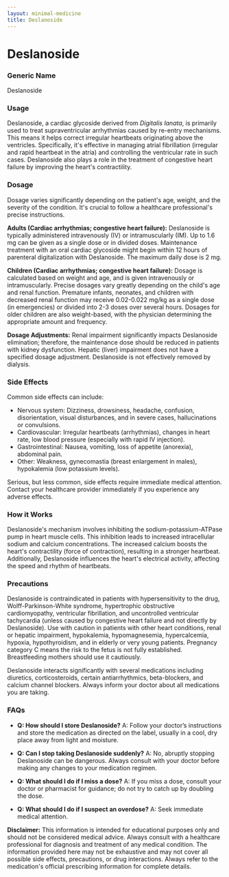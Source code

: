 ```yaml
---
layout: minimal-medicine
title: Deslanoside
---
```


# Deslanoside
### Generic Name
Deslanoside

### Usage
Deslanoside, a cardiac glycoside derived from *Digitalis lanata*, is primarily used to treat supraventricular arrhythmias caused by re-entry mechanisms.  This means it helps correct irregular heartbeats originating above the ventricles.  Specifically, it's effective in managing atrial fibrillation (irregular and rapid heartbeat in the atria) and controlling the ventricular rate in such cases.  Deslanoside also plays a role in the treatment of congestive heart failure by improving the heart's contractility.

### Dosage
Dosage varies significantly depending on the patient's age, weight, and the severity of the condition.  It's crucial to follow a healthcare professional's precise instructions.

**Adults (Cardiac arrhythmias; congestive heart failure):**  Deslanoside is typically administered intravenously (IV) or intramuscularly (IM). Up to 1.6 mg can be given as a single dose or in divided doses. Maintenance treatment with an oral cardiac glycoside might begin within 12 hours of parenteral digitalization with Deslanoside. The maximum daily dose is 2 mg.

**Children (Cardiac arrhythmias; congestive heart failure):** Dosage is calculated based on weight and age, and is given intravenously or intramuscularly.  Precise dosages vary greatly depending on the child's age and renal function.  Premature infants, neonates, and children with decreased renal function may receive 0.02-0.022 mg/kg as a single dose (in emergencies) or divided into 2-3 doses over several hours.  Dosages for older children are also weight-based, with the physician determining the appropriate amount and frequency.

**Dosage Adjustments:**  Renal impairment significantly impacts Deslanoside elimination; therefore, the maintenance dose should be reduced in patients with kidney dysfunction.  Hepatic (liver) impairment does not have a specified dosage adjustment.  Deslanoside is not effectively removed by dialysis.

### Side Effects
Common side effects can include:

* Nervous system: Dizziness, drowsiness, headache, confusion, disorientation, visual disturbances, and in severe cases, hallucinations or convulsions.
* Cardiovascular: Irregular heartbeats (arrhythmias), changes in heart rate, low blood pressure (especially with rapid IV injection).
* Gastrointestinal: Nausea, vomiting, loss of appetite (anorexia), abdominal pain.
* Other: Weakness, gynecomastia (breast enlargement in males), hypokalemia (low potassium levels).


Serious, but less common, side effects require immediate medical attention.  Contact your healthcare provider immediately if you experience any adverse effects.

### How it Works
Deslanoside's mechanism involves inhibiting the sodium-potassium-ATPase pump in heart muscle cells. This inhibition leads to increased intracellular sodium and calcium concentrations. The increased calcium boosts the heart's contractility (force of contraction), resulting in a stronger heartbeat.  Additionally, Deslanoside influences the heart's electrical activity, affecting the speed and rhythm of heartbeats.

### Precautions
Deslanoside is contraindicated in patients with hypersensitivity to the drug, Wolff-Parkinson-White syndrome, hypertrophic obstructive cardiomyopathy, ventricular fibrillation, and uncontrolled ventricular tachycardia (unless caused by congestive heart failure and not directly by Deslanoside).  Use with caution in patients with other heart conditions, renal or hepatic impairment, hypokalemia, hypomagnesemia, hypercalcemia, hypoxia, hypothyroidism, and in elderly or very young patients.  Pregnancy category C means the risk to the fetus is not fully established.  Breastfeeding mothers should use it cautiously.  

Deslanoside interacts significantly with several medications including diuretics, corticosteroids, certain antiarrhythmics, beta-blockers, and calcium channel blockers.  Always inform your doctor about all medications you are taking.


### FAQs

* **Q: How should I store Deslanoside?** A: Follow your doctor’s instructions and store the medication as directed on the label, usually in a cool, dry place away from light and moisture.

* **Q: Can I stop taking Deslanoside suddenly?** A: No, abruptly stopping Deslanoside can be dangerous.  Always consult with your doctor before making any changes to your medication regimen.

* **Q: What should I do if I miss a dose?** A: If you miss a dose, consult your doctor or pharmacist for guidance; do not try to catch up by doubling the dose.

* **Q: What should I do if I suspect an overdose?** A:  Seek immediate medical attention.


**Disclaimer:** This information is intended for educational purposes only and should not be considered medical advice.  Always consult with a healthcare professional for diagnosis and treatment of any medical condition. The information provided here may not be exhaustive and may not cover all possible side effects, precautions, or drug interactions. Always refer to the medication's official prescribing information for complete details.
